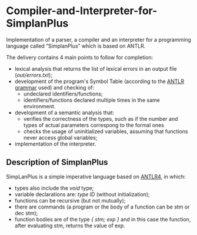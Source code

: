 # Compiler-and-Interpreter-for-SimplanPlus

Implementation of a parser, a compiler and an interpreter for a programming language called “SimplanPlus” which is based on ANTLR.

The delivery contains 4 main points to follow for completion:
- lexical analysis that returns the list of lexical errors in an output file (*out/errors.txt*);
- development of the program's Symbol Table (according to the [ANTLR grammar](https://github.com/LucaSpadoni/Compiler-and-Interpreter-for-SimplanPlus/blob/main/src/SimpLanPlus.g4) used) and checking of:
    - undeclared identifiers/functions;
    - identifiers/functions declared multiple times in the same environment.
- development of a semantic analysis that:
    - verifies the correctness of the types, such as if the number and types of actual parameters correspong to the formal ones
    - checks the usage of uninitialized variables, assuming that functions never access global variables;
- implementation of the interpreter.

## Description of SimplanPlus

SimpLanPlus is a simple imperative language based on [ANTLR4](https://github.com/antlr/antlr4), in which:
- types also include the *void* type;
- variable declarations are: *type ID* (without initialization);
- functions can be recursive (but not mutually);
- there are commands (a program or the body of a function can be stm or dec stm);
- function bodies are of the type *{ stm; exp }* and in this case the function, after evaluating stm, returns the value of exp.



